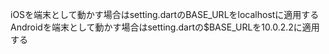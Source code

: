 iOSを端末として動かす場合はsetting.dartのBASE_URLをlocalhostに適用する<br>
Androidを端末として動かす場合はsetting.dartの$BASE_URLを10.0.2.2に適用する

